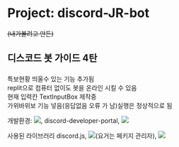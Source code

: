 # Project: discord-JR-bot
~~(내가볼려고 만든)~~
## 디스코드 봇 가이드 4탄
### 
특보현황 띄울수 있는 기능 추가됨<br>
replit으로 컴퓨터 없이도 봇을 온라인 시킬 수 있음<br>
현재 입력칸 TextInputBox 제작중<br>
가위바위보 기능 넣음(응답없음 오류 가 남)실행은 정상적으로 됨<br>

개발환경: <img src="https://img.shields.io/badge/visualstudiocode-007ACC?style=for-the-badge&logo=visualstudiocode&logoColor=#007ACC">, discord-developer-portal, <img src="https://img.shields.io/badge/discord-5865F2?style=for-the-badge&logo=discord&logoColor=#5865F2">

사용된 라이브러리 discord.js, <img src="https://img.shields.io/badge/npm-CB3837?style=for-the-badge&logo=npm&logoColor=#CB3837">(요거는 페키지 관리자), <img src="https://img.shields.io/badge/node.js-339933?style=for-the-badge&logo=nodedotjs&logoColor=white">

